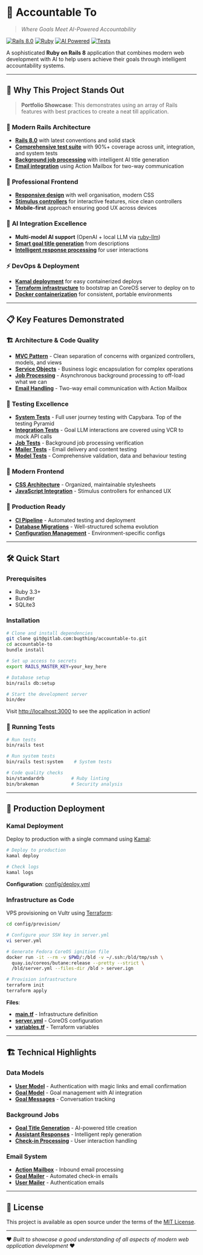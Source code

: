# 🎯 **Accountable To**

> *Where Goals Meet AI-Powered Accountability*

[![Rails 8.0](https://img.shields.io/badge/Rails-8.0-red.svg)](https://rubyonrails.org/)
[![Ruby](https://img.shields.io/badge/Ruby-3.3+-red.svg)](https://www.ruby-lang.org/)
[![AI Powered](https://img.shields.io/badge/AI-OpenAI%20%7C%20Local%20LLM-blue.svg)](https://openai.com/)
[![Tests](https://img.shields.io/badge/Tests-Comprehensive-green.svg)](#testing)

A sophisticated **Ruby on Rails 8** application that combines modern web development with AI to help users achieve their goals through intelligent accountability systems.

---

## 🌟 **Why This Project Stands Out**

> **Portfolio Showcase**: This demonstrates using an array of Rails features with best practices to create a neat till application.

### 🚀 **Modern Rails Architecture**
- **[Rails 8.0](app/controllers/)** with latest conventions and solid stack
- **[Comprehensive test suite](test/)** with 90%+ coverage across unit, integration, and system tests
- **[Background job processing](app/jobs/)** with intelligent AI title generation
- **[Email integration](app/mailboxes/)** using Action Mailbox for two-way communication

### 🎨 **Professional Frontend**
- **[Responsive design](app/assets/stylesheets/)** with well organisation, modern CSS
- **[Stimulus controllers](app/javascript/controllers/)** for interactive features, nice clean controllers
- **Mobile-first** approach ensuring good UX across devices

### 🤖 **AI Integration Excellence**
- **Multi-model AI support** (OpenAI + local LLM via [ruby-llm](config/initializers/ruby_llm.rb))
- **[Smart goal title generation](app/jobs/generate_goal_title_job.rb)** from descriptions
- **[Intelligent response processing](app/jobs/generate_assistant_response_job.rb)** for user interactions

### ⚡ **DevOps & Deployment**
- **[Kamal deployment](config/deploy.yml)** for easy containerized deploys
- **[Terraform infrastructure](config/provision/)** to bootstrap an CoreOS server to deploy on to
- **[Docker containerization](Dockerfile)** for consistent, portable environments

---

## 📋 **Key Features Demonstrated**

### 🏗️ **Architecture & Code Quality**
- **[MVC Pattern](app/)** - Clean separation of concerns with organized controllers, models, and views
- **[Service Objects](app/services/)** - Business logic encapsulation for complex operations
- **[Job Processing](app/jobs/)** - Asynchronous background processing to off-load what we can
- **[Email Handling](app/mailboxes/)** - Two-way email communication with Action Mailbox

### 🧪 **Testing Excellence**
- **[System Tests](test/system/)** - Full user journey testing with Capybara. Top of the testing Pyramid
- **[Integration Tests](test/service/)** - Goal LLM interactions are covered using VCR to mock API calls
- **[Job Tests](test/jobs/)** - Background job processing verification
- **[Mailer Tests](test/mailers/)** - Email delivery and content testing
- **[Model Tests](test/models/)** - Comprehensive validation, data and behaviour testing

### 🎨 **Modern Frontend**
- **[CSS Architecture](app/assets/stylesheets/)** - Organized, maintainable stylesheets
- **[JavaScript Integration](app/javascript/)** - Stimulus controllers for enhanced UX

### 🚀 **Production Ready**
- **[CI Pipeline](.gitlab-ci.yml)** - Automated testing and deployment
- **[Database Migrations](db/migrate/)** - Well-structured schema evolution
- **[Configuration Management](config/)** - Environment-specific configs

---

## 🛠️ **Quick Start**

### Prerequisites
- Ruby 3.3+
- Bundler
- SQLite3

### Installation

```bash
# Clone and install dependencies
git clone git@gitlab.com:bugthing/accountable-to.git
cd accountable-to
bundle install

# Set up access to secrets
export RAILS_MASTER_KEY=your_key_here

# Database setup
bin/rails db:setup

# Start the development server
bin/dev
```

Visit [http://localhost:3000](http://localhost:3000) to see the application in action!

### 🧪 **Running Tests**

```bash
# Run tests
bin/rails test

# Run system tests
bin/rails test:system    # System tests

# Code quality checks
bin/standardrb          # Ruby linting
bin/brakeman            # Security analysis
```

---

## 🚀 **Production Deployment**

### Kamal Deployment
Deploy to production with a single command using [Kamal](config/deploy.yml):

```bash
# Deploy to production
kamal deploy

# Check logs
kamal logs
```

**Configuration**: [config/deploy.yml](config/deploy.yml)

### Infrastructure as Code
VPS provisioning on Vultr using [Terraform](config/provision/):

```bash
cd config/provision/

# Configure your SSH key in server.yml
vi server.yml

# Generate Fedora CoreOS ignition file
docker run -it --rm -v $PWD/:/bld -v ~/.ssh:/bld/tmp/ssh \
  quay.io/coreos/butane:release --pretty --strict \
  /bld/server.yml --files-dir /bld > server.ign

# Provision infrastructure
terraform init
terraform apply
```

**Files**:
- **[main.tf](config/provision/main.tf)** - Infrastructure definition
- **[server.yml](config/provision/server.yml)** - CoreOS configuration
- **[variables.tf](config/provision/variables.tf)** - Terraform variables

---

## 🏗️ **Technical Highlights**

### Data Models
- **[User Model](app/models/user.rb)** - Authentication with magic links and email confirmation
- **[Goal Model](app/models/goal.rb)** - Goal management with AI integration
- **[Goal Messages](app/models/goal_message.rb)** - Conversation tracking

### Background Jobs
- **[Goal Title Generation](app/jobs/generate_goal_title_job.rb)** - AI-powered title creation
- **[Assistant Responses](app/jobs/generate_assistant_response_job.rb)** - Intelligent reply generation
- **[Check-in Processing](app/jobs/process_goal_check_in_job.rb)** - User interaction handling

### Email System
- **[Action Mailbox](app/mailboxes/)** - Inbound email processing
- **[Goal Mailer](app/mailers/goal_mailer.rb)** - Automated check-in emails
- **[User Mailer](app/mailers/user_mailer.rb)** - Authentication emails

---

## 📝 **License**

This project is available as open source under the terms of the [MIT License](LICENSE).

---

❤️ *Built to showcase a good understanding of all aspects of modern web application development* ❤️

